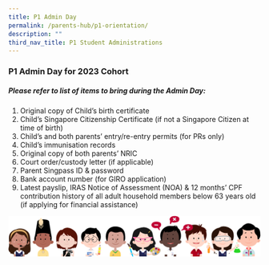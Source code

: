 ```yaml
---
title: P1 Admin Day
permalink: /parents-hub/p1-orientation/
description: ""
third_nav_title: P1 Student Administrations
---
```

### P1 Admin Day for 2023 Cohort
##### Please refer to list of items to bring during the Admin Day: 

1) Original copy of Child’s birth certificate  
2) Child’s Singapore Citizenship Certificate (if not a Singapore Citizen at time of birth)  
3) Child’s and both parents’ entry/re-entry permits (for PRs only)  
4) Child’s immunisation records  
5) Original copy of both parents’ NRIC  
6) Court order/custody letter (if applicable)  
7) Parent Singpass ID & password  
8) Bank account number (for GIRO application)  
9) Latest payslip, IRAS Notice of Assessment (NOA) & 12 months’ CPF contribution history of all adult household members below 63 years old (if applying for financial assistance)

![](/images/kids.png)